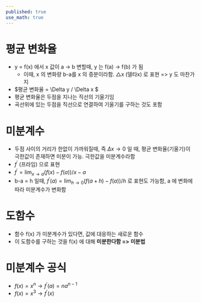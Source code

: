 ```yaml
---
published: true
use_math: true
---
```

# 평균 변화율
  - y = f(x) 에서 x 값이 a -> b 변할때, y 는 f(a) -> f(b) 가 됨
    - 이때, x 의 변화량 b-a를 x 의 증분이라함. △x (델타x) 로 표현 => y 도 마찬가지
  - $평균 변화율 = \Delta y / \Delta x $
  - 평균 변화율은 두점을 지나는 직선의 기울기임
  - 곡선위에 있는 두점을 직선으로 연결하여 기울기를 구하는 것도 포함
  
# 미분계수
  - 두점 사이의 거리가 한없이 가까워질때, 즉 $\Delta x \to 0$ 일 때, 평균 변화율(기울기)이 극한값이 존재하면 미분이 가능. 극한값을 미분계수라함
  - $f^\prime$ (프라임) 으로 표현
  - $f^\prime = \lim_{x \to a} (f(x) - f(a)) / x-a$
  - b-a = h 일때, $f^\prime(a) = \lim_{h \to 0} (f(a+h) - f(a)) / h$ 로 표현도 가능함, a 에 변화에 따라 미분계수가 변화함
  
# 도함수
  - 함수 f(x) 가 미분계수가 있다면, 값에 대응하는 새로운 함수
  - 이 도함수를 구하는 것을 f(x) 에 대해 **미분한다함 => 미분법**

# 미분계수 공식
  - $f(x) = x^n \to f^\prime(a) = na^{n-1}$
  - $f(x) = x^3 \to f^\prime(x)$ 